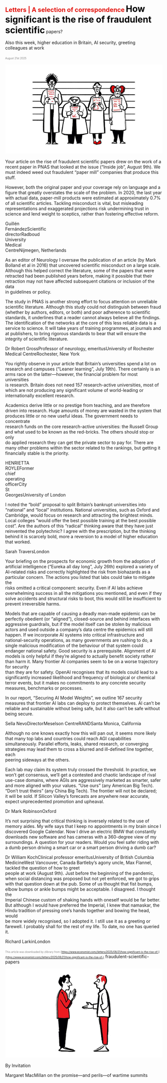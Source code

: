 <span style="color:#E3120B; font-size:14.9pt; font-weight:bold;">Letters | A selection of correspondence</span>
<span style="color:#000000; font-size:21.0pt; font-weight:bold;">How significant is the rise of fraudulent scientific</span>
papers?

Also this week, higher education in Britain, AI security, greeting  
colleagues at work

<span style="color:#808080; font-size:6.2pt;">August 21st 2025</span>
  

![](../images/009_How_significant_is_the_rise_of_fraudulent_scientific_papers/p0036_img01.jpeg)
  
Your article on the rise of fraudulent scientific papers drew on the work of a  
recent paper in PNAS that looked at the issue (“Inside job”, August 9th). We  
must indeed weed out fraudulent “paper mill” companies that produce this  
stuff.

However, both the original paper and your coverage rely on language and a  
figure that greatly overstates the scale of the problem. In 2020, the last year  
with actual data, paper-mill products were estimated at approximately 0.7%  
of all scientific articles. Tackling misconduct is vital, but misleading
representations and exaggerated projections risk undermining trust in  
science and lend weight to sceptics, rather than fostering effective reform.

Guillén   
FernándezScientific   
directorRadboud   
University   
Medical  
CentreNijmegen, Netherlands

As an editor of Neurology I oversaw the publication of an article (by Mark  
Bolland et al in 2016) that uncovered scientific misconduct on a large scale.  
Although this helped correct the literature, some of the papers that were  
retracted had been published years before, making it possible that their  
retraction may not have affected subsequent citations or inclusion of the data  
in guidelines or policy.

The study in PNAS is another strong effort to focus attention on unreliable  
scientific literature. Although this study could not distinguish between fraud  
(whether by authors, editors, or both) and poor adherence to scientific  
standards, it underlines that a reader cannot always believe all the findings.  
The identification of the networks at the core of this less reliable data is a  
service to science. It will take years of training programmes, at journals and  
at publishers, to bring rigorous standards to bear that will ensure the  
integrity of scientific literature.

Dr Robert GrossProfessor of neurology, emeritusUniversity of Rochester  
Medical CentreRochester, New York

You rightly observe in your article that Britain’s universities spend a lot on  
research and campuses (“Leaner learning”, July 19th). There certainly is an  
arms race on the latter—however, the financial problem for most universities  
is research. Britain does not need 157 research-active universities, most of  
which are not producing any significant volume of world-leading or  
internationally excellent research.

Academics derive little or no prestige from teaching, and are therefore  
driven into research. Huge amounts of money are wasted in the system that  
produces little or no new useful ideas. The government needs to concentrate  
research funds on the core research-active universities: the Russell Group  
and what used to be known as the red-bricks. The others should stop or only  
do applied research they can get the private sector to pay for. There are
many other problems within the sector related to the rankings, but getting it  
financially stable is the priority.

HENRIETTA   
ROYLEFormer   
chief   
operating   
officerCity   
St  
GeorgesUniversity of London

I noted the “bold” proposal to split Britain’s bankrupt universities into  
“national” and “local” institutions. National universities, such as Oxford and  
Cambridge, would focus on research and attracting the brightest minds.  
Local colleges “would offer the best possible training at the best possible  
cost”. Are the authors of this “radical” thinking aware that they have just  
reinvented the polytechnic? I agree with the prescription, but the thinking  
behind it is scarcely bold, more a reversion to a model of higher education  
that worked.

Sarah TraversLondon

Your briefing on the prospects for economic growth from the adoption of  
artificial intelligence (“Eureka all day long”, July 26th) explored a variety of  
AI-related risks and correctly highlighted the risk from biohazards as a  
particular concern. The actions you listed that labs could take to mitigate the  
risks omitted a critical component: security. Even if AI labs achieve  
overwhelming success in all the mitigations you mentioned, and even if they  
solve accidents and structural risks to boot, this would still be insufficient to  
prevent irreversible harms.

Models that are capable of causing a deadly man-made epidemic can be  
perfectly obedient (or “aligned”), closed-source and behind interfaces with  
aggressive guardrails, but if the model itself can be stolen by malicious  
actors and used outside a company’s data centre the epidemics will still  
happen. If we incorporate AI systems into critical infrastructure and  
national-security operations, as many governments are rushing to do, a  
single malicious modification of the behaviour of that system could  
endanger national safety. Good security is a prerequisite. Alignment of AI  
models is only helpful if they’re aligned to actually benefit society rather  
than harm it.
Many frontier AI companies seem to be on a worse trajectory for security  
than they are for safety. OpenAI recognises that its models could lead to a  
significantly increased likelihood and frequency of biological or chemical  
terror events, but it makes no commitments to any concrete security  
measures, benchmarks or processes.

In our report, “Securing AI Model Weights”, we outline 167 security  
measures that frontier AI labs can deploy to protect themselves. AI can’t be  
reliable and sustainable without being safe, but it also can’t be safe without  
being secure.

Sella NevoDirectorMeselson CentreRANDSanta Monica, California

Although no one knows exactly how this will pan out, it seems more likely  
that many top labs and countries could reach AGI capabilities  
simultaneously. Parallel efforts, leaks, shared research, or converging  
strategies may lead them to cross a blurred and ill-defined line together, each  
peering sideways at the others.

Each lab may claim its system truly crossed the threshold. In practice, we  
won’t get consensus, we’ll get a contested and chaotic landscape of rival  
use-case domains, where AGIs are aggressively marketed as smarter, safer  
and more aligned with your values. “Use ours” (any American Big Tech).  
“Don’t trust theirs” (any China Big Tech). The frontier will not be declared;  
it will be sold. If Silicon Valley’s forecasts are anywhere near accurate,  
expect unprecedented promotion and upheaval.

Dr Mark RobinsonOxford

It’s not surprising that critical thinking is inversely related to the use of  
memory aides. My wife says that I keep no appointments in my brain since I  
discovered Google Calendar. Now I drive an electric BMW that constantly  
downloads new software and has cameras with a 360-degree view of my  
surroundings. A question for your readers. Would you feel safer riding with  
a dumb person driving a smart car or a smart person driving a dumb car?

Dr William KochClinical professor emeritusUniversity of British Columbia  
MedicineWest Vancouver, Canada
Bartleby’s agony uncle, Max Flannel, tackled the question of how to greet  
people at work (August 9th). Just before the beginning of the pandemic,  
when social distancing was proposed but not yet enforced, we got to grips  
with that question down at the pub. Some of us thought that fist bumps,  
elbow bumps or ankle bumps might be acceptable. I disagreed. I thought the  
Imperial Chinese custom of shaking hands with oneself would be far better.  
But although I would have preferred the Imperial, I knew that namaskar, the  
Hindu tradition of pressing one’s hands together and bowing the head, would  
be more widely recognised, so I adopted it. I still use it as a greeting or  
farewell. I probably shall for the rest of my life. To date, no one has queried  
it.

Richard LarkinLondon

<span style="color:#808080; font-size:6.2pt;">This article was downloaded by zlibrary from [https://www.economist.com//letters/2025/08/21/how-significant-is-the-rise-of-](https://www.economist.com//letters/2025/08/21/how-significant-is-the-rise-of-)</span>
fraudulent-scientific-papers

![](../images/009_How_significant_is_the_rise_of_fraudulent_scientific_papers/p0040_img01.jpeg)

By Invitation
 
Margaret MacMillan on the promise—and perils—of wartime summits